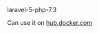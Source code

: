 laravel-5-php-7.3

Can use it on [hub.docker.com](https://hub.docker.com/r/stanislasp/laravel-5-php-7.3/)
